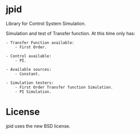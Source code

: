 jpid
====

Library for Control System Simulation.

Simulation and test of Transfer function. At this time only has:
    
    - Transfer Function available:
        - First Order.
        
    - Control available:
        - PI.
        
    - Available sources:
        - Constant.
        
    - Simulation testers:
        - First Order Transfer function Simulation.
        - PI Simulation.
        
License
=======
jpid uses the new BSD license.
